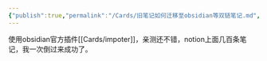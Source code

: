 ```yaml
---
{"publish":true,"permalink":"/Cards/旧笔记如何迁移至obsidian等双链笔记.md","created":"2025-07-09","modified":"2025-07-09","published":"2025-07-12T11:18:11.535+08:00","cssclasses":""}
---
```



使用obsidian官方插件[[Cards/impoter]]，亲测还不错，notion上面几百条笔记，我一次倒过来成功了。
